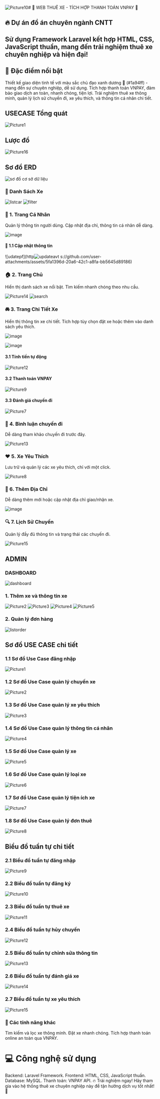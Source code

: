 ![Picture10](https://github.com/user-attachments/assets/4d6a8aa9-64fe-4251-a774-c7a41b548da3)# 🚗 WEB THUÊ XE - TÍCH HỢP THANH TOÁN VNPAY 🚗
## 🔥 Dự án đồ án chuyên ngành CNTT
## Sử dụng Framework Laravel kết hợp HTML, CSS, JavaScript thuần, mang đến trải nghiệm thuê xe chuyên nghiệp và hiện đại!

## 🎨 Đặc điểm nổi bật
Thiết kế giao diện tinh tế với màu sắc chủ đạo xanh dương 🌊 (#1a94ff) - mang đến sự chuyên nghiệp, dễ sử dụng.
Tích hợp thanh toán VNPAY, đảm bảo giao dịch an toàn, nhanh chóng, tiện lợi.
Trải nghiệm thuê xe thông minh, quản lý lịch sử chuyến đi, xe yêu thích, và thông tin cá nhân chi tiết.

## USECASE Tổng quát
![Picture1](https://github.com/user-attachments/assets/7210abcd-9552-4044-9fe7-4758100abaa8)
## Lược đồ
![Picture16](https://github.com/user-attachments/assets/d3e3640d-9ad1-4b08-982e-5a17dfe59f0f)
## Sơ đồ ERD
![sơ đồ cơ sở dữ liệu](https://github.com/user-attachments/assets/548380d3-e200-41c8-8a8f-ebc83f3383e6)

### 🚀 Danh Sách Xe

![listcar](https://github.com/user-attachments/assets/002b1b3b-6f16-4a7d-98d7-7c6558199b4b)
![filter](https://github.com/user-attachments/assets/df398a58-9d96-4915-aff2-4f5d0408e460)


### 🌟 1. Trang Cá Nhân
Quản lý thông tin người dùng.
Cập nhật địa chỉ, thông tin cá nhân dễ dàng.

![image](https://github.com/user-attachments/assets/25747872-e9c2-4697-acb7-9f8bacd67c9f)

#### 🌟 1.1 Cập nhật thông tin
![udatepf](http![updateavt](https://github.com/user-attachments/assets/80defac4-4d8d-42e9-b12b-c1bda08d6179)
s://github.com/user-attachments/assets/5fa1396d-20a6-42c1-a8fa-bb5645d89186)



### 🏠 2. Trang Chủ
Hiển thị danh sách xe nổi bật.
Tìm kiếm nhanh chóng theo nhu cầu.

![Picture14](https://github.com/user-attachments/assets/d2681368-12e2-413f-92a5-05e2c3aac6ae)
![search](https://github.com/user-attachments/assets/68877021-49aa-47cf-af48-dfd8247594c4)


### 🚘 3. Trang Chi Tiết Xe
Hiển thị thông tin xe chi tiết.
Tích hợp tùy chọn đặt xe hoặc thêm vào danh sách yêu thích.

![image](https://github.com/user-attachments/assets/61ff72e2-8141-46ca-8468-bb2d1ecee981)

![image](https://github.com/user-attachments/assets/8f5f62c9-b68b-450a-9639-ffb10b340088)

#### 3.1 Tính tiền tự động
![Picture12](https://github.com/user-attachments/assets/f6d0a65d-c2ef-4778-b51c-0442b9b59c72)

#### 3.2 Thanh toán VNPAY
![Picture9](https://github.com/user-attachments/assets/1bbf2522-7262-4156-859d-14fba309ee0e)

#### 3.3 Đánh giá chuyến đi 
![Picture7](https://github.com/user-attachments/assets/981d8955-6916-432b-b93a-ce090186b328)


### 📜 4. Bình luận chuyến đi
Dễ dàng tham khảo chuyến đi trước đây.

![Picture13](https://github.com/user-attachments/assets/7e90df69-4c53-4a52-827a-8bab8512ac2f)

### ❤️ 5. Xe Yêu Thích
Lưu trữ và quản lý các xe yêu thích, chỉ với một click.

![Picture8](https://github.com/user-attachments/assets/c4dbbf0f-55ee-4e2e-8bd7-783d87bb7f60)


### 📍 6. Thêm Địa Chỉ
Dễ dàng thêm mới hoặc cập nhật địa chỉ giao/nhận xe.

![image](https://github.com/user-attachments/assets/9e2530c9-2ee5-4386-a496-a9c25b4b1353)

### 🔍 7. Lịch Sử Chuyến
Quản lý đầy đủ thông tin và trạng thái các chuyến đi.

![Picture15](https://github.com/user-attachments/assets/73543650-10d1-4108-a4cb-8db0be99267e)

## ADMIN

### DASHBOARD

![dashboard](https://github.com/user-attachments/assets/4ce56ca9-b499-4ce1-81a2-4acc8f5c110f)

### 1. Thêm xe và thông tin xe 

![Picture2](https://github.com/user-attachments/assets/882850a3-21ef-4678-baba-0307e90fb9d8)
![Picture3](https://github.com/user-attachments/assets/be3d249d-3f49-4218-9f11-aa389e52c6f3)
![Picture4](https://github.com/user-attachments/assets/71f6c11a-9953-42c6-bb93-ce0b3a982301)
![Picture5](https://github.com/user-attachments/assets/13813e2e-47d5-49b2-8700-50205ed8f196)

### 2. Quản lý đơn hàng

![listorder](https://github.com/user-attachments/assets/72c77d44-5b66-41bf-a854-38711661efad)

## Sơ đồ USE CASE chi tiết 

### 1.1 Sơ đồ Use Case đăng nhập
![Picture1](https://github.com/user-attachments/assets/4278b73d-6f10-47d2-a839-d54bda3e076c)

### 1.2 Sơ đồ Use Case quản lý chuyến xe
![Picture2](https://github.com/user-attachments/assets/17a487c1-7015-4f52-8371-a70a9b049550)

### 1.3 Sơ đồ Use Case quản lý xe yêu thích
![Picture3](https://github.com/user-attachments/assets/118eae46-6bf4-4b32-bb05-100e652a3bd9)

### 1.4 Sơ đồ Use Case quản lý thông tin cá nhân
![Picture4](https://github.com/user-attachments/assets/11803883-362b-4d77-8cf4-9b18fd32ca49)

### 1.5 Sơ đồ Use Case quản lý xe
![Picture5](https://github.com/user-attachments/assets/391abed1-1084-4e33-9e3b-ad4ff5535e0b)

### 1.6 Sơ đồ Use Case quản lý loại xe
![Picture6](https://github.com/user-attachments/assets/a6b16221-c63f-4b40-89a9-9bb1eb4394eb)
	
### 1.7 Sơ đồ Use Case quản lý tiện ích xe
![Picture7](https://github.com/user-attachments/assets/6791f2f9-4ba7-42dd-a511-64040c52551e)

### 1.8 Sơ đồ Use Case quản lý đơn thuê
![Picture8](https://github.com/user-attachments/assets/b999e006-df72-4d36-b38a-5eed4c92d812)

## Biểu đồ tuần tự chi tiết 

### 2.1 Biểu đồ tuần tự đăng nhập
![Picture9](https://github.com/user-attachments/assets/9e7a4377-1e31-48ae-8a44-4554509437b1)

### 2.2 Biểu đồ tuần tự đăng ký
![Picture10](https://github.com/user-attachments/assets/0974881d-4132-4c08-a7eb-2e51ddff6191)

### 2.3 Biểu đồ tuần tự thuê xe
![Picture11](https://github.com/user-attachments/assets/37111939-0081-4951-a91b-2e95052606f6)

### 2.4 Biểu đồ tuần tự hủy chuyến
![Picture12](https://github.com/user-attachments/assets/d8cf605d-c6b4-47a5-b38f-f666c5db7c0e)

### 2.5 Biểu đồ tuần tự chỉnh sửa thông tin 
![Picture13](https://github.com/user-attachments/assets/0aab250d-2170-4fdf-a32f-4d45e882ea38)

### 2.6 Biểu đồ tuần tự đánh giá xe
![Picture14](https://github.com/user-attachments/assets/2c8247c4-2fdd-4cd1-9f89-87a867b6b90d)

### 2.7 Biểu đồ tuần tự xe yêu thích
![Picture15](https://github.com/user-attachments/assets/903205d1-1aa4-409b-91b5-6bfcd2086df9)


### 🎯 Các tính năng khác
Tìm kiếm và lọc xe thông minh.
Đặt xe nhanh chóng.
Tích hợp thanh toán online an toàn qua VNPAY.
# 💻 Công nghệ sử dụng
Backend: Laravel Framework.
Frontend: HTML, CSS, JavaScript thuần.
Database: MySQL.
Thanh toán: VNPAY API.
🔥 Trải nghiệm ngay!
Hãy tham gia vào hệ thống thuê xe chuyên nghiệp này để tận hưởng dịch vụ tốt nhất! 🚀

